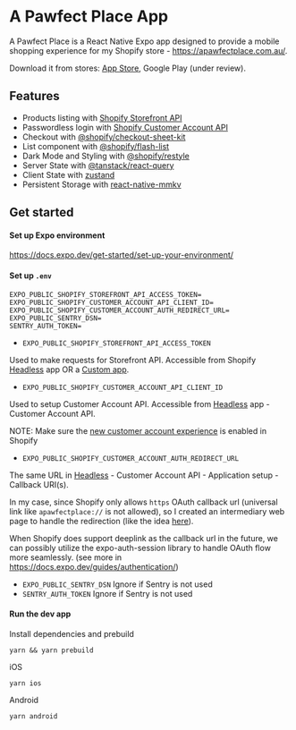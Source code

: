 # A Pawfect Place App

A Pawfect Place is a React Native Expo app designed to provide a mobile shopping experience for my Shopify store - https://apawfectplace.com.au/.

Download it from stores: [App Store](https://apps.apple.com/au/app/a-pawfect-place/id6479609584), Google Play (under review).

## Features

- Products listing with [Shopify Storefront API](https://shopify.dev/docs/api/storefront)
- Passwordless login with [Shopify Customer Account API](https://shopify.dev/docs/api/customer)
- Checkout with [@shopify/checkout-sheet-kit](https://github.com/Shopify/checkout-sheet-kit-react-native)
- List component with [@shopify/flash-list](https://github.com/Shopify/flash-list)
- Dark Mode and Styling with [@shopify/restyle](https://github.com/Shopify/restyle)
- Server State with [@tanstack/react-query](https://github.com/tanstack/query)
- Client State with [zustand](https://github.com/pmndrs/zustand)
- Persistent Storage with [react-native-mmkv](https://github.com/mrousavy/react-native-mmkv)

## Get started

#### Set up Expo environment

https://docs.expo.dev/get-started/set-up-your-environment/

#### Set up `.env`

```
EXPO_PUBLIC_SHOPIFY_STOREFRONT_API_ACCESS_TOKEN=
EXPO_PUBLIC_SHOPIFY_CUSTOMER_ACCOUNT_API_CLIENT_ID=
EXPO_PUBLIC_SHOPIFY_CUSTOMER_ACCOUNT_AUTH_REDIRECT_URL=
EXPO_PUBLIC_SENTRY_DSN=
SENTRY_AUTH_TOKEN=
```

- `EXPO_PUBLIC_SHOPIFY_STOREFRONT_API_ACCESS_TOKEN`

Used to make requests for Storefront API. Accessible from Shopify [Headless](https://apps.shopify.com/headless) app OR a [Custom app](https://help.shopify.com/en/manual/apps/app-types/custom-apps).

- `EXPO_PUBLIC_SHOPIFY_CUSTOMER_ACCOUNT_API_CLIENT_ID`

Used to setup Customer Account API. Accessible from [Headless](https://apps.shopify.com/headless) app - Customer Account API.

NOTE: Make sure the [new customer account experience](https://shopify.dev/docs/custom-storefronts/building-with-the-customer-account-api/getting-started) is enabled in Shopify

- `EXPO_PUBLIC_SHOPIFY_CUSTOMER_ACCOUNT_AUTH_REDIRECT_URL`

The same URL in [Headless](https://apps.shopify.com/headless) - Customer Account API - Application setup - Callback URI(s).

In my case, since Shopify only allows `https` OAuth callback url (universal link like `apawfectplace://` is not allowed), so I created an intermediary web page to handle the redirection (like the idea [here](https://docs.expo.dev/guides/deep-linking/#when-to-not-use-deep-links)).

When Shopify does support deeplink as the callback url in the future, we can possibly utilize the expo-auth-session library to handle OAuth flow more seamlessly. (see more in https://docs.expo.dev/guides/authentication/)

- `EXPO_PUBLIC_SENTRY_DSN` Ignore if Sentry is not used
- `SENTRY_AUTH_TOKEN` Ignore if Sentry is not used

#### Run the dev app

Install dependencies and prebuild

```
yarn && yarn prebuild
```

iOS

```
yarn ios
```

Android

```
yarn android
```
